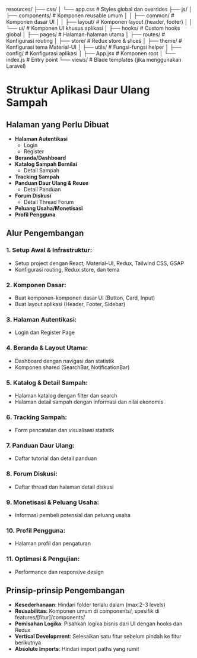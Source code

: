 resources/
├── css/
│   └── app.css                    # Styles global dan overrides
├── js/
│   ├── components/                # Komponen reusable umum
│   │   ├── common/                # Komponen dasar UI
│   │   ├── layout/                # Komponen layout (header, footer)
│   │   └── ui/                    # Komponen UI khusus aplikasi
│   ├── hooks/                     # Custom hooks global
│   ├── pages/                     # Halaman-halaman utama
│   ├── routes/                    # Konfigurasi routing
│   ├── store/                     # Redux store & slices
│   ├── theme/                     # Konfigurasi tema Material-UI
│   ├── utils/                     # Fungsi-fungsi helper
│   ├── config/                    # Konfigurasi aplikasi
│   ├── App.jsx                    # Komponen root
│   └── index.js                   # Entry point
└── views/                         # Blade templates (jika menggunakan Laravel)

# Struktur Aplikasi Daur Ulang Sampah

## Halaman yang Perlu Dibuat
- **Halaman Autentikasi**
  - Login
  - Register
- **Beranda/Dashboard**
- **Katalog Sampah Bernilai**
  - Detail Sampah
- **Tracking Sampah**
- **Panduan Daur Ulang & Reuse**
  - Detail Panduan
- **Forum Diskusi**
  - Detail Thread Forum
- **Peluang Usaha/Monetisasi**
- **Profil Pengguna**

## Alur Pengembangan

### 1. Setup Awal & Infrastruktur:
- Setup project dengan React, Material-UI, Redux, Tailwind CSS, GSAP
- Konfigurasi routing, Redux store, dan tema

### 2. Komponen Dasar:
- Buat komponen-komponen dasar UI (Button, Card, Input)
- Buat layout aplikasi (Header, Footer, Sidebar)

### 3. Halaman Autentikasi:
- Login dan Register Page

### 4. Beranda & Layout Utama:
- Dashboard dengan navigasi dan statistik
- Komponen shared (SearchBar, NotificationBar)

### 5. Katalog & Detail Sampah:
- Halaman katalog dengan filter dan search
- Halaman detail sampah dengan informasi dan nilai ekonomis

### 6. Tracking Sampah:
- Form pencatatan dan visualisasi statistik

### 7. Panduan Daur Ulang:
- Daftar tutorial dan detail panduan

### 8. Forum Diskusi:
- Daftar thread dan halaman detail diskusi

### 9. Monetisasi & Peluang Usaha:
- Informasi pembeli potensial dan peluang usaha

### 10. Profil Pengguna:
- Halaman profil dan pengaturan

### 11. Optimasi & Pengujian:
- Performance dan responsive design

## Prinsip-prinsip Pengembangan
- **Kesederhanaan**: Hindari folder terlalu dalam (max 2-3 levels)
- **Reusabilitas**: Komponen umum di components/, spesifik di features/[fitur]/components/
- **Pemisahan Logika**: Pisahkan logika bisnis dari UI dengan hooks dan Redux
- **Vertical Development**: Selesaikan satu fitur sebelum pindah ke fitur berikutnya
- **Absolute Imports**: Hindari import paths yang rumit
